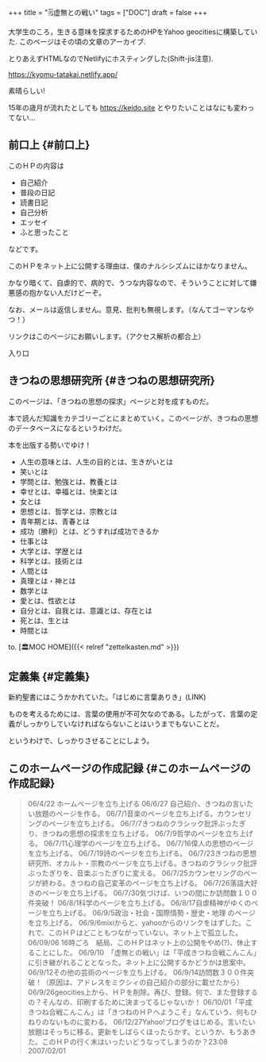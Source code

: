 +++
title = "🗒虚無との戦い"
tags = ["DOC"]
draft = false
+++

大学生のころ，生きる意味を探求するためのHPをYahoo geocitiesに構築していた. このページはその頃の文章のアーカイブ.

とりあえずHTMLなのでNetlifyにホスティングした(Shift-jis注意).

<https://kyomu-tatakai.netlify.app/>

素晴らしい!

15年の歳月が流れたとしても <https://keido.site> とやりたいことはなにも変わってない...


## 前口上 {#前口上}

このＨＰの内容は

-   自己紹介
-   普段の日記
-   読書日記
-   自己分析
-   エッセイ
-   ふと思ったこと

などです。

このＨＰをネット上に公開する理由は、僕のナルシシズムにほかなりません。

かなり暗くて、自虐的で、病的で、うつな内容なので、そういうことに対して嫌悪感の抱かない人だけどーぞ。

なお、メールは返信しません。意見、批判も無視します。（なんてゴーマンなやつ！）

リンクはこのページにお願いします。（アクセス解析の都合上）

入り口


## きつねの思想研究所 {#きつねの思想研究所}

このページは、「きつねの思想の探求」ページと対を成すものだ。

本で読んだ知識をカテゴリーごとにまとめていく。このページが、きつねの思想のデータベースになるというわけだ。

本を出版する勢いでゆけ！

-   人生の意味とは、人生の目的とは、生きがいとは
-   笑いとは
-   学問とは、勉強とは、教養とは
-   幸せとは、幸福とは、快楽とは
-   女とは
-   思想とは、哲学とは、宗教とは
-   青年期とは、青春とは
-   成功（勝利）とは、どうすれば成功できるか
-   仕事とは
-   大学とは、学歴とは
-   科学とは、技術とは
-   人間とは
-   真理とは・神とは
-   数学とは
-   愛とは、性欲とは
-   自分とは、自我とは、意識とは、存在とは
-   死とは、生とは
-   時間とは

to. [🏛MOC HOME]({{< relref "zettelkasten.md" >}})


## 定義集 {#定義集}

新約聖書にはこうかかれていた。「はじめに言葉ありき」(LINK)

ものを考えるためには、言葉の使用が不可欠なのである。したがって、言葉の定義がしっかりしていなければならないことはいうまでもないことだ。

というわけで、しっかりさせることにしよう。


## このホームページの作成記録 {#このホームページの作成記録}

> 06/4/22 ホームページを立ち上げる
> 06/6/27 自己紹介、きつねの言いたい放題のページを作る。
> 06/7/1音楽のページを立ち上げる。カウンセリングのページを立ち上げる。
> 06/7/7きつねのクラシック批評ぶったぎり、きつねの思想の探求を立ち上げる。
> 06/7/9哲学のページを立ち上げる。
> 06/7/11心理学のページを立ち上げる。
> 06/7/16偉人の思想のページを立ち上げる。
> 06/7/19詩のページを立ち上げる。
> 06/7/23きつねの思想研究所、オカルト・宗教のページを立ち上げる。きつねのクラシック批評ぶったぎりを、音楽ぶったぎりに変える。
> 06/7/25カウンセリングのページが終わる。きつねの自己変革のページを立ち上げる。
> 06/7/26落語大好きのページを立ち上げる。
> 06/7/30気づけば、いつの間にか訪問数１００件突破！
> 06/8/1科学のページを立ち上げる。
> 06/8/17自虐精神がゆくのページを立ち上げる。
> 06/9/5政治・社会・国際情勢・歴史・地理 のページを立ち上げる。
> 06/9/6mixiからと、yahooからのリンクをはずした。これで、このＨＰはどこともつながっていない。ネット上で孤立した。
> 06/09/06 16時ごろ　結局、このＨＰはネット上の公開をやめ(?)、休止することにした。
> 06/9/10　「虚無との戦い」は「平成きつね合戦こんこん」に引き継がれることとなった。ネット上に公開するかどうかは思案中。
> 06/9/12その他の芸術のページを立ち上げる。
> 06/9/14訪問数３００件突破！（原因は、アドレスをミクシィの自己紹介の部分に載せたから）
> 06/9/26geocities上から、ＨＰを削除。再び、登録。何で、また登録するの？そんなの、印刷するために決まってるじゃないか！
> 06/10/01「平成きつね合戦こんこん」は「きつねのＨＰへようこそ」なんていう、何もひねりのないものに変わる。
> 06/12/27Yahoo!ブログをはじめる。言いたい放題はそっちに移る。更新をしばらくほったらかす。というか、もうあきた。このＨＰの行く末はいったいどうなってしまうのか？23:08 2007/02/01
